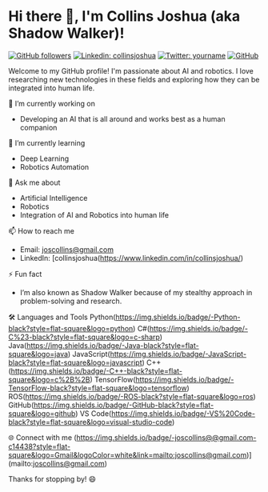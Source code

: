 # Hi there 👋, I'm Collins Joshua (aka Shadow Walker)!

[![GitHub followers](https://img.shields.io/github/followers/yourusername?label=Follow&style=social)](https://github.com/yourusername)
[![Linkedin: collinsjoshua](https://img.shields.io/badge/-collinsjoshua-blue?style=flat-square&logo=Linkedin&logoColor=white&link=https://www.linkedin.com/in/collinsjoshua/)](https://www.linkedin.com/in/collinsjoshua/)
[![Twitter: yourname](https://img.shields.io/twitter/follow/yourusername?style=social)](https://twitter.com/yourusername)
[![GitHub](https://img.shields.io/github/stars/yourusername?affiliations=OWNER%2CCOLLABORATOR&style=social)](https://github.com/yourusername)

Welcome to my GitHub profile! I'm passionate about AI and robotics. I love researching new technologies in these fields and exploring how they can be integrated into human life.

🔭 I’m currently working on
- Developing an AI that is all around and works best as a human companion

🌱 I’m currently learning
- Deep Learning
- Robotics Automation

💬 Ask me about
- Artificial Intelligence
- Robotics
- Integration of AI and Robotics into human life

 📫 How to reach me
- Email: [joscollins@gmail.com](mailto:joscollins2@gmail.com)
- LinkedIn: [collinsjoshua(https://www.linkedin.com/in/collinsjoshua/)

⚡ Fun fact
- I’m also known as Shadow Walker because of my stealthy approach in problem-solving and research.

🛠️ Languages and Tools
Python(https://img.shields.io/badge/-Python-black?style=flat-square&logo=python)
C#(https://img.shields.io/badge/-C%23-black?style=flat-square&logo=c-sharp)
Java(https://img.shields.io/badge/-Java-black?style=flat-square&logo=java)
JavaScript(https://img.shields.io/badge/-JavaScript-black?style=flat-square&logo=javascript)
C++(https://img.shields.io/badge/-C++-black?style=flat-square&logo=c%2B%2B)
TensorFlow(https://img.shields.io/badge/-TensorFlow-black?style=flat-square&logo=tensorflow)
ROS(https://img.shields.io/badge/-ROS-black?style=flat-square&logo=ros)
GitHub(https://img.shields.io/badge/-GitHub-black?style=flat-square&logo=github)
VS Code(https://img.shields.io/badge/-VS%20Code-black?style=flat-square&logo=visual-studio-code)

🌐 Connect with me
(https://img.shields.io/badge/-joscollins@@gmail.com-c14438?style=flat-square&logo=Gmail&logoColor=white&link=mailto:joscollins@gmail.com)](mailto:joscollins@gmail.com)

Thanks for stopping by! 😄
